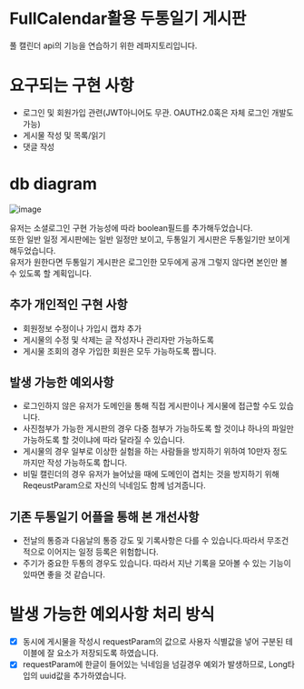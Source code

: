 # FullCalendar활용 두통일기 게시판
풀 캘린더 api의 기능을 연습하기 위한 레파지토리입니다.
# 요구되는 구현 사항
- 로그인 및 회원가입 관련(JWT아니어도 무관. OAUTH2.0혹은 자체 로그인 개발도 가능)
- 게시물 작성 및 목록/읽기
- 댓글 작성
# db diagram
![image](https://github.com/park-yina/FullCalendarAPI/assets/111878820/3b2e367f-0f8f-47f4-8bd4-7b0f7c3beda3)

유저는 소셜로그인 구현 가능성에 따라 boolean필드를 추가해두었습니다.<br>
또한 일반 일정 게시판에는 일반 일정만 보이고, 두통일기 게시판은 두통일기만 보이게 해두었습니다.<br>
유저가 원한다면 두통일기 게시판은 로그인한 모두에게 공개 그렇지 않다면 본인만 볼 수 있도록 할 계획입니다.

## 추가 개인적인 구현 사항
- 회원정보 수정이나 가입시 캡챠 추가<BR>
- 게시물의 수정 및 삭제는 글 작성자나 관리자만 가능하도록<br>
- 게시물 조회의 경우 가입한 회원은 모두 가능하도록 짭니다.

## 발생 가능한 예외사항
- 로그인하지 않은 유저가 도메인을 통해 직접 게시판이나 게시물에 접근할 수도 있습니다.<br>
- 사진첨부가 가능한 게시판의 경우 다중 첨부가 가능하도록 할 것이냐 하나의 파일만 가능하도록 할 것이냐에 따라 달라질 수 있습니다.<br>
- 게시물의 경우 일부로 이상한 실험을 하는 사람들을 방지하기 위하여 10만자 정도 까지만 작성 가능하도록 합니다.<br>
- 비밀 캘린더의 경우 유저가 늘어났을 때에 도메인이 겹치는 것을 방지하기 위해 ReqeustParam으로 자신의 닉네임도 함께 넘겨줍니다.
## 기존 두통일기 어플을 통해 본 개선사항
- 전날의 통증과 다음날의 통증 강도 및 기록사항은 다를 수 있습니다.따라서 무조건적으로 이어지는 일정 등록은 위험합니다.<br>
- 주기가 중요한 두통의 경우도 있습니다. 따라서 지난 기록을 모아볼 수 있는 기능이 있따면 좋을 것 같습니다.
# 발생 가능한 예외사항 처리 방식
- [x] 동시에 게시물을 작성시 requestParam의 값으로 사용자 식별값을 넣어 구분된 테이블에 잘 요소가 저장되도록 하였습니다.<br>
- [X] requestParam에 한글이 들어있는 닉네임을 넘길경우 예외가 발생하므로, Long타입의 uuid값을 추가하였습니다.
